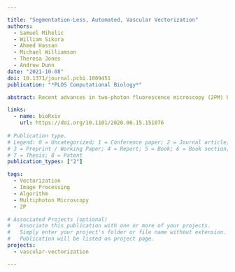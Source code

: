 ```yaml
---

title: "Segmentation-Less, Automated, Vascular Vectorization"
authors:
  - Samuel Mihelic
  - William Sikora
  - Ahmed Hassan
  - Michael Williamson
  - Theresa Jones
  - Andrew Dunn
date: "2021-10-08"
doi: 10.1371/journal.pcbi.1009451
publication: "*PLOS Computational Biology*"

abstract: Recent advances in two-photon fluorescence microscopy (2PM) have allowed large scale imaging and analysis of blood vessel networks in living mice. However, extracting network graphs and vector representations for the dense capillary bed remains a bottleneck in many applications. Vascular vectorization is algorithmically difficult because blood vessels have many shapes and sizes, the samples are often unevenly illuminated, and large image volumes are required to achieve good statistical power. State-of-the-art, three-dimensional, vascular vectorization approaches often require a segmented (binary) image, relying on manual or supervised-machine annotation. Therefore, voxel-by-voxel image segmentation is biased by the human annotator or trainer. Furthermore, segmented images oftentimes require remedial morphological filtering before skeletonization or vectorization. To address these limitations, we present a vectorization method to extract vascular objects directly from unsegmented images without the need for machine learning or training. The Segmentation-Less, Automated, Vascular Vectorization (SLAVV) source code in MATLAB is openly available on GitHub. This novel method uses simple models of vascular anatomy, efficient linear filtering, and vector extraction algorithms to remove the image segmentation requirement, replacing it with manual or automated vector classification. Semi-automated SLAVV is demonstrated on three in vivo 2PM image volumes of microvascular networks (capillaries, arterioles and venules) in the mouse cortex. Vectorization performance is proven robust to the choice of plasma- or endothelial-labeled contrast, and processing costs are shown to scale with input image volume. Fully-automated SLAVV performance is evaluated on simulated 2PM images of varying quality all based on the large ($1.4\times0.9\times0.6$ mm$^3$ and $1.6\times10^8$ voxel) input image. Vascular statistics of interest (e.g. volume fraction, surface area density) calculated from automatically vectorized images show greater robustness to image quality than those calculated from intensity-thresholded images.

links:
  - name: bioRxiv
    url: https://doi.org/10.1101/2020.06.15.151076
    
# Publication type.
# Legend: 0 = Uncategorized; 1 = Conference paper; 2 = Journal article;
# 3 = Preprint / Working Paper; 4 = Report; 5 = Book; 6 = Book section;
# 7 = Thesis; 8 = Patent
publication_types: ["2"]

tags:
  - Vectorization
  - Image Processing
  - Algorithm
  - Multiphoton Microscopy
  - 2P

# Associated Projects (optional)
#   Associate this publication with one or more of your projects.
#   Simply enter your project's folder or file name without extension.
#   Publication will be listed on project page.
projects:
  - vascular-vectorization

---
```

